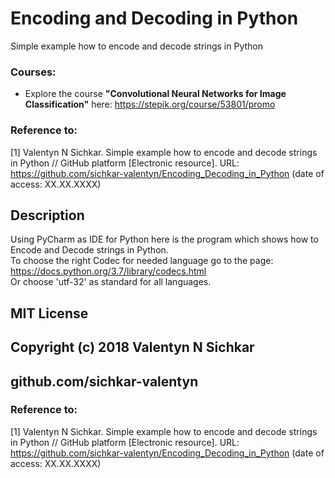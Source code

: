 # Encoding and Decoding in Python
Simple example how to encode and decode strings in Python

### Courses:
* Explore the course **"Convolutional Neural Networks for Image Classification"** here: https://stepik.org/course/53801/promo

### Reference to:
[1] Valentyn N Sichkar. Simple example how to encode and decode strings in Python // GitHub platform [Electronic resource]. URL: https://github.com/sichkar-valentyn/Encoding_Decoding_in_Python (date of access: XX.XX.XXXX)

## Description
Using PyCharm as IDE for Python here is the program which shows how to Encode and Decode strings in Python.
<br/>To choose the right Codec for needed language go to the page: https://docs.python.org/3.7/library/codecs.html
<br/>Or choose 'utf-32' as standard for all languages.

## MIT License
## Copyright (c) 2018 Valentyn N Sichkar
## github.com/sichkar-valentyn
### Reference to:
[1] Valentyn N Sichkar. Simple example how to encode and decode strings in Python // GitHub platform [Electronic resource]. URL: https://github.com/sichkar-valentyn/Encoding_Decoding_in_Python (date of access: XX.XX.XXXX)
